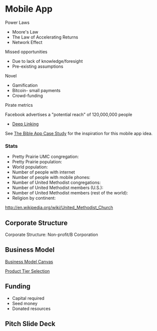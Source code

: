# Mobile App

Power Laws
* Moore's Law
* The Law of Accelerating Returns
* Network Effect

Missed opportunities
* Due to lack of knowledge/foresight
* Pre-existing assumptions

Novel
* Gamification
* Bitcoin- small payments
* Crowd-funding

Pirate metrics

Facebook advertises a "potential reach" of 120,000,000 people

* [Deep Linking](http://en.wikipedia.org/wiki/Mobile_deep_linking)

See [The Bible App Case Study](the_bible_app_case_study.md) for the inspiration for this mobile app idea. 

### Stats

* Pretty Prairie UMC congregation: 
* Pretty Prairie population: 
* World population:
* Number of people with internet
* Number of people with mobile phones:
* Number of United Methodist congregations:
* Number of United Methodist members (U.S.):
* Number of United Methodist members (rest of the world):
* Religion by continent:

http://en.wikipedia.org/wiki/United_Methodist_Church

## Corporate Structure

Corporate Structure: Non-profit/B Corporation

## Business Model

[Business Model Canvas](http://www.businessmodelgeneration.com/downloads/business_model_canvas_poster.pdf)

[Product Tier Selection](https://camo.githubusercontent.com/a4b7ee4a662786d0af4c1eacb9b8b7bdd9eb6e6d/687474703a2f2f692e696d6775722e636f6d2f7139594e4939542e706e67)

## Funding
* Capital required
* Seed money
* Donated resources

## Pitch Slide Deck







